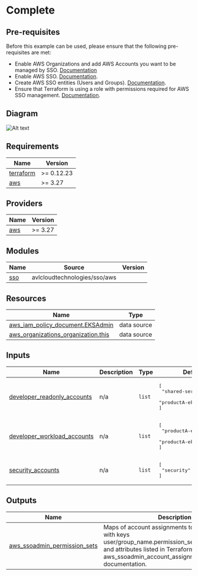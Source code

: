 # Complete

## Pre-requisites
Before this example can be used, please ensure that the following pre-requisites are met:
- Enable AWS Organizations and add AWS Accounts you want to be managed by SSO. [Documentation](https://docs.aws.amazon.com/organizations/latest/userguide/orgs_tutorials_basic.html)
- Enable AWS SSO. [Documentation](https://docs.aws.amazon.com/singlesignon/latest/userguide/step1.html).
- Create AWS SSO entities (Users and Groups). [Documentation](https://docs.aws.amazon.com/singlesignon/latest/userguide/addusers.html).
- Ensure that Terraform is using a role with permissions required for AWS SSO management. [Documentation](https://docs.aws.amazon.com/singlesignon/latest/userguide/iam-auth-access-using-id-policies.html#requiredpermissionsconsole).

## Diagram
![Alt text](aws_sso_diagram.png?raw=true "Title")

<!-- BEGINNING OF PRE-COMMIT-TERRAFORM DOCS HOOK -->
## Requirements

| Name | Version |
|------|---------|
| <a name="requirement_terraform"></a> [terraform](#requirement\_terraform) | >= 0.12.23 |
| <a name="requirement_aws"></a> [aws](#requirement\_aws) | >= 3.27 |

## Providers

| Name | Version |
|------|---------|
| <a name="provider_aws"></a> [aws](#provider\_aws) | >= 3.27 |

## Modules

| Name | Source | Version |
|------|--------|---------|
| <a name="module_sso"></a> [sso](#module\_sso) | avlcloudtechnologies/sso/aws |  |

## Resources

| Name | Type |
|------|------|
| [aws_iam_policy_document.EKSAdmin](https://registry.terraform.io/providers/hashicorp/aws/latest/docs/data-sources/iam_policy_document) | data source |
| [aws_organizations_organization.this](https://registry.terraform.io/providers/hashicorp/aws/latest/docs/data-sources/organizations_organization) | data source |

## Inputs

| Name | Description | Type | Default | Required |
|------|-------------|------|---------|:--------:|
| <a name="input_developer_readonly_accounts"></a> [developer\_readonly\_accounts](#input\_developer\_readonly\_accounts) | n/a | `list` | <pre>[<br>  "shared-services",<br>  "productA-eks-prod"<br>]</pre> | no |
| <a name="input_developer_workload_accounts"></a> [developer\_workload\_accounts](#input\_developer\_workload\_accounts) | n/a | `list` | <pre>[<br>  "productA-eks-staging",<br>  "productA-eks-dev"<br>]</pre> | no |
| <a name="input_security_accounts"></a> [security\_accounts](#input\_security\_accounts) | n/a | `list` | <pre>[<br>  "security"<br>]</pre> | no |

## Outputs

| Name | Description |
|------|-------------|
| <a name="output_aws_ssoadmin_permission_sets"></a> [aws\_ssoadmin\_permission\_sets](#output\_aws\_ssoadmin\_permission\_sets) | Maps of account assignments to permission sets with keys user/group\_name.permission\_set\_name.account\_id and attributes listed in Terraform resource aws\_ssoadmin\_account\_assignment documentation. |
<!-- END OF PRE-COMMIT-TERRAFORM DOCS HOOK -->